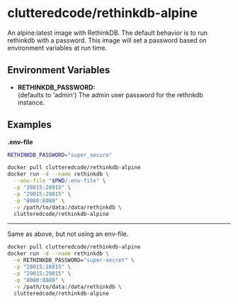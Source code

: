 # clutteredcode/rethinkdb-alpine

An alpine:latest image with RethinkDB.
The default behavior is to run rethinkdb with a password.
This image will set a password based on environment variables at run time.

## Environment Variables
* **RETHINKDB_PASSWORD:**  
    (defaults to 'admin') The admin user password for the rethnkdb instance.

## Examples
**.env-file**
```bash
RETHINKDB_PASSWORD="super_secure"
```

```bash
docker pull clutteredcode/rethinkdb-alpine
docker run -d --name rethinkdb \
  --env-file "$PWD/.env-file" \
  -p "28015:28015" \
  -p "29015:29015" \
  -p "8080:8080" \
  -v /path/to/data:/data/rethinkdb \
  clutteredcode/rethinkdb-alpine
```
-----------------------
Same as above, but not using an env-file.
```bash
docker pull clutteredcode/rethinkdb-alpine
docker run -d --name rethinkdb \
  -e RETHINKDB_PASSWORD="super-secret" \
  -p "28015:28015" \
  -p "29015:29015" \
  -p "8080:8080" \
  -v /path/to/data:/data/rethinkdb \
  clutteredcode/rethinkdb-alpine
```